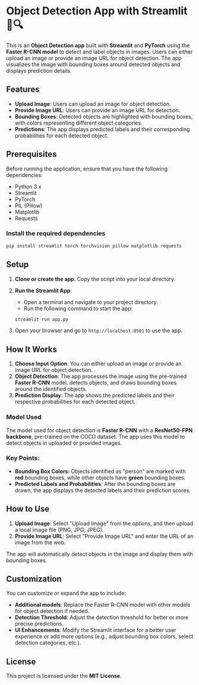 # Object Detection App with Streamlit 📸🔍

This is an **Object Detection app** built with **Streamlit** and **PyTorch** using the **Faster R-CNN model** to detect and label objects in images. Users can either upload an image or provide an image URL for object detection. The app visualizes the image with bounding boxes around detected objects and displays prediction details.

## Features

- **Upload Image**: Users can upload an image for object detection.
- **Provide Image URL**: Users can provide an image URL for detection.
- **Bounding Boxes**: Detected objects are highlighted with bounding boxes, with colors representing different object categories.
- **Predictions**: The app displays predicted labels and their corresponding probabilities for each detected object.

## Prerequisites

Before running the application, ensure that you have the following dependencies:

- Python 3.x
- Streamlit
- PyTorch
- PIL (Pillow)
- Matplotlib
- Requests

### Install the required dependencies

```bash
pip install streamlit torch torchvision pillow matplotlib requests
```

## Setup

1. **Clone or create the app**: Copy the script into your local directory.
2. **Run the Streamlit App**:
   - Open a terminal and navigate to your project directory.
   - Run the following command to start the app:

   ```bash
   streamlit run app.py
   ```

3. Open your browser and go to `http://localhost:8501` to use the app.

## How It Works

1. **Choose Input Option**: You can either upload an image or provide an image URL for object detection.
2. **Object Detection**: The app processes the image using the pre-trained **Faster R-CNN** model, detects objects, and draws bounding boxes around the identified objects.
3. **Prediction Display**: The app shows the predicted labels and their respective probabilities for each detected object.

### Model Used

The model used for object detection is **Faster R-CNN** with a **ResNet50-FPN backbone**, pre-trained on the COCO dataset. The app uses this model to detect objects in uploaded or provided images.

### Key Points:

- **Bounding Box Colors**: Objects identified as "person" are marked with **red** bounding boxes, while other objects have **green** bounding boxes.
- **Predicted Labels and Probabilities**: After the bounding boxes are drawn, the app displays the detected labels and their prediction scores.

## How to Use

1. **Upload Image**: Select "Upload Image" from the options, and then upload a local image file (PNG, JPG, JPEG).
2. **Provide Image URL**: Select "Provide Image URL" and enter the URL of an image from the web.

The app will automatically detect objects in the image and display them with bounding boxes.

## Customization

You can customize or expand the app to include:
- **Additional models**: Replace the Faster R-CNN model with other models for object detection if needed.
- **Detection Threshold**: Adjust the detection threshold for better or more precise predictions.
- **UI Enhancements**: Modify the Streamlit interface for a better user experience or add more options (e.g., adjust bounding box colors, select detection categories, etc.).

## License

This project is licensed under the **MIT License**.

